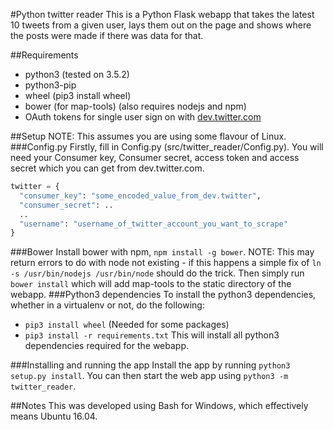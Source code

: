#Python twitter reader
This is a Python Flask webapp that takes the latest 10 tweets from a given user, lays them out on the page and shows where the posts were made if there was data for that.

##Requirements
* python3 (tested on 3.5.2)
* python3-pip
* wheel (pip3 install wheel)
* bower (for map-tools) (also requires nodejs and npm)
* OAuth tokens for single user sign on with [dev.twitter.com](https://dev.twitter.com/oauth/overview/single-user)

##Setup
NOTE: This assumes you are using some flavour of Linux.
###Config.py
Firstly, fill in Config.py (src/twitter_reader/Config.py). You will need your Consumer key, Consumer secret, access token and access secret which you can get from dev.twitter.com.
```python
twitter = {
  "consumer_key": "some_encoded_value_from_dev.twitter",
  "consumer_secret": ..
  ..
  "username": "username_of_twitter_account_you_want_to_scrape"
}
```
###Bower
Install bower with npm, ```npm install -g bower```. NOTE: This may return errors to do with node not existing - if this happens a simple fix of ```ln -s /usr/bin/nodejs /usr/bin/node``` should do the trick. 
Then simply run ```bower install``` which will add map-tools to the static directory of the webapp.
###Python3 dependencies
To install the python3 dependencies, whether in a virtualenv or not, do the following:
* ```pip3 install wheel``` (Needed for some packages)
* ```pip3 install -r requirements.txt```
This will install all python3 dependencies required for the webapp.

###Installing and running the app
Install the app by running ```python3 setup.py install```.
You can then start the web app using ```python3 -m twitter_reader```.

##Notes
This was developed using Bash for Windows, which effectively means Ubuntu 16.04.
